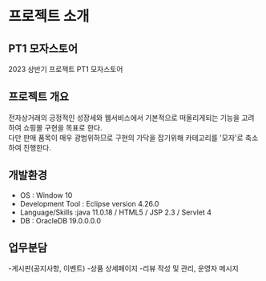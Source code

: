 
# 프로젝트 소개

## PT1 모자스토어
2023 상반기 프로젝트 PT1 모자스토어

## 프로젝트 개요
전자상거래의 긍정적인 성장세와 웹서비스에서 기본적으로 떠올리게되는 기능을 고려하여 쇼핑몰 구현을 목표로 한다.   
다만 판매 품목이 매우 광범위하므로 구현의 가닥을 잡기위해 카테고리를 '모자'로 축소하여 진행한다.
## 개발환경
- OS : Window 10
- Development Tool : Eclipse version 4.26.0
- Language/Skills :java 11.0.18 / HTML5 / JSP 2.3 / Servlet 4
- DB : OracleDB 19.0.0.0.0
## 업무분담
-게시판(공지사항, 이벤트)
-상품 상세페이지
-리뷰 작성 및 관리, 운영자 메시지
